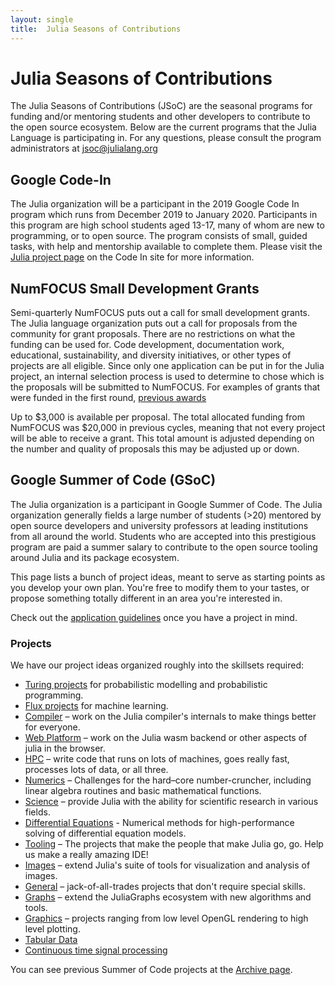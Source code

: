 ```yaml
---
layout: single
title:  Julia Seasons of Contributions
---
```


# Julia Seasons of Contributions

The Julia Seasons of Contributions (JSoC) are the seasonal programs for funding and/or mentoring students and other developers to contribute to the open source ecosystem. Below are the current programs that the Julia Language is participating in. For any questions, please consult the program administrators at jsoc@julialang.org

## Google Code-In

The Julia organization will be a participant in the 2019 Google Code In program which  runs from December 2019 to January 2020. Participants in this program are high school students aged 13-17, many of whom are new to programming, or to open source. The program consists of small, guided tasks, with help and mentorship available to complete them. Please visit the [Julia project page](https://codein.withgoogle.com/organizations/the-julia-programming-language/) on the Code In site for more information.


## NumFOCUS Small Development Grants

Semi-quarterly NumFOCUS puts out a call for small development grants. The Julia language organization puts out a call for proposals from the community for grant proposals. There are no restrictions on what the funding can be used for. Code development, documentation work, educational, sustainability, and diversity initiatives, or other types of projects are all eligible. Since only one application can be put in for the Julia project, an internal selection process is used to determine to chose which is the proposals will be submitted to NumFOCUS. For examples of grants that were funded in the first round, [previous awards](https://www.numfocus.org/blog/numfocus-awards-development-grants-to-open-source-projects-spring-2018)

Up to $3,000 is available per proposal. The total allocated funding from NumFOCUS was $20,000 in previous cycles, meaning that not every project will be able to receive a grant. This total amount is adjusted depending on the number and quality of proposals this may be adjusted up or down.

## Google Summer of Code (GSoC)

The Julia organization is a participant in Google Summer of Code. The Julia organization generally fields a large number of students (>20) mentored by open source developers and university professors at leading institutions from all around the world. Students who are accepted into this prestigious program are paid a summer salary to contribute to the open source tooling around Julia and its package ecosystem.

This page lists a bunch of project ideas, meant to serve as starting points as you develop your own plan. You're free to modify them to your tastes, or propose something totally different in an area you're interested in.

Check out the [application guidelines](guidelines/) once you have a project in mind.

### Projects

We have our project ideas organized roughly into the skillsets required:

* [Turing projects](gsoc/turing) for probabilistic modelling and probabilistic programming.
* [Flux projects](https://fluxml.ai/gsoc) for machine learning.
* [Compiler](gsoc/compiler) – work on the Julia compiler's internals to make things better for everyone.
* [Web Platform](gsoc/wasm) – work on the Julia wasm backend or other aspects of julia in the browser.
* [HPC](gsoc/hpc) – write code that runs on lots of machines, goes really fast, processes lots of data, or all three.
* [Numerics](gsoc/numerics) – Challenges for the hard–core number-cruncher, including linear algebra routines and basic mathematical functions.
* [Science](gsoc/science) – provide Julia with the ability for scientific research in various fields.
* [Differential Equations](gsoc/diffeq) - Numerical methods for high-performance solving of differential equation models.
* [Tooling](gsoc/tooling) – The projects that make the people that make Julia go, go. Help us make a really amazing IDE!
* [Images](gsoc/images) – extend Julia's suite of tools for visualization and analysis of images.
* [General](gsoc/general) – jack-of-all-trades projects that don't require special skills.
* [Graphs](gsoc/graphs) – extend the JuliaGraphs ecosystem with new algorithms and tools.
* [Graphics](gsoc/graphics) – projects ranging from low level OpenGL rendering to high level plotting.
* [Tabular Data](gsoc/tables)
* [Continuous time signal processing](gsoc/kalmanbucy)

You can see previous Summer of Code projects at the [Archive page](archive).
